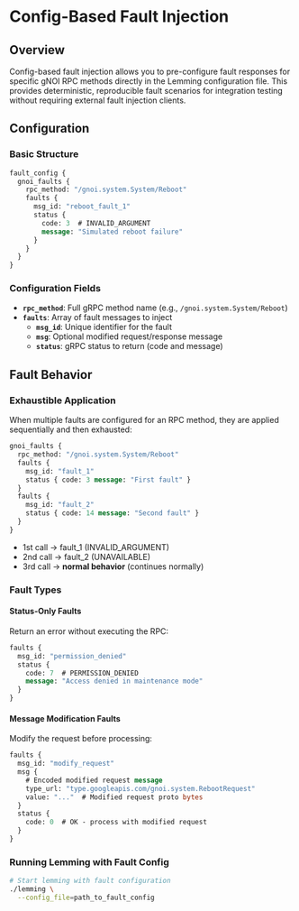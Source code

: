 # Config-Based Fault Injection

## Overview

Config-based fault injection allows you to pre-configure fault responses for specific gNOI RPC methods directly in the Lemming configuration file. This provides deterministic, reproducible fault scenarios for integration testing without requiring external fault injection clients.

## Configuration

### Basic Structure

```protobuf
fault_config {
  gnoi_faults {
    rpc_method: "/gnoi.system.System/Reboot"
    faults {
      msg_id: "reboot_fault_1"
      status {
        code: 3  # INVALID_ARGUMENT
        message: "Simulated reboot failure"
      }
    }
  }
}
```

### Configuration Fields

- **`rpc_method`**: Full gRPC method name (e.g., `/gnoi.system.System/Reboot`)
- **`faults`**: Array of fault messages to inject
  - **`msg_id`**: Unique identifier for the fault
  - **`msg`**: Optional modified request/response message  
  - **`status`**: gRPC status to return (code and message)

## Fault Behavior

### Exhaustible Application

When multiple faults are configured for an RPC method, they are applied sequentially and then exhausted:

```protobuf
gnoi_faults {
  rpc_method: "/gnoi.system.System/Reboot"
  faults {
    msg_id: "fault_1"
    status { code: 3 message: "First fault" }
  }
  faults {
    msg_id: "fault_2" 
    status { code: 14 message: "Second fault" }
  }
}
```

- 1st call → fault_1 (INVALID_ARGUMENT)
- 2nd call → fault_2 (UNAVAILABLE)  
- 3rd call → **normal behavior** (continues normally)

### Fault Types

#### Status-Only Faults
Return an error without executing the RPC:

```protobuf
faults {
  msg_id: "permission_denied"
  status {
    code: 7  # PERMISSION_DENIED
    message: "Access denied in maintenance mode"
  }
}
```

#### Message Modification Faults
Modify the request before processing:

```protobuf
faults {  
  msg_id: "modify_request"
  msg {
    # Encoded modified request message
    type_url: "type.googleapis.com/gnoi.system.RebootRequest"
    value: "..."  # Modified request proto bytes
  }
  status {
    code: 0  # OK - process with modified request
  } 
}
```

### Running Lemming with Fault Config

```bash
# Start lemming with fault configuration
./lemming \
  --config_file=path_to_fault_config
```
